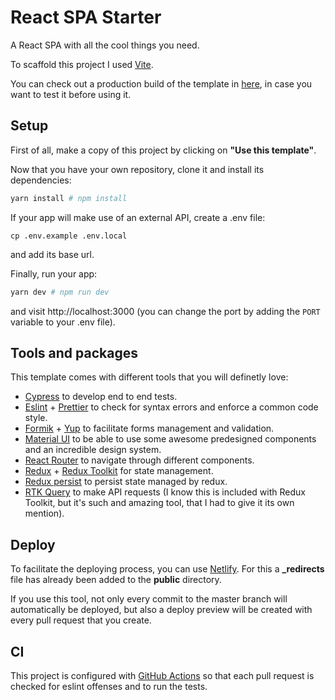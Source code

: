 # React SPA Starter

A React SPA with all the cool things you need.

To scaffold this project I used [Vite](https://vitejs.dev/).

You can check out a production build of the template in [here](https://elegant-sinoussi-2c4b90.netlify.app/), in case you want to test it before using it.

## Setup
First of all, make a copy of this project by clicking on **"Use this template"**.

Now that you have your own repository, clone it and install its dependencies:
```bash
yarn install # npm install
```

If your app will make use of an external API, create a .env file:
```
cp .env.example .env.local
```
and add its base url.

Finally, run your app:
```bash
yarn dev # npm run dev
```
and visit http://localhost:3000 (you can change the port by adding the `PORT` variable to your .env file).

## Tools and packages
This template comes with different tools that you will definetly love:
* [Cypress](https://www.cypress.io/) to develop end to end tests.
* [Eslint](https://eslint.org/) + [Prettier](https://prettier.io/) to check for syntax errors and enforce a common code style.
* [Formik](https://formik.org/) + [Yup](https://github.com/jquense/yup) to facilitate forms management and validation.
* [Material UI](https://mui.com/) to be able to use some awesome predesigned components and an incredible design system.
* [React Router](https://reactrouter.com/) to navigate through different components.
* [Redux](https://redux.js.org/) + [Redux Toolkit](https://redux-toolkit.js.org/) for state management.
* [Redux persist](https://github.com/rt2zz/redux-persist) to persist state managed by redux.
* [RTK Query](https://redux-toolkit.js.org/rtk-query/overview) to make API requests (I know this is included with Redux Toolkit, but it's such and amazing tool, that I had to give it its own mention).

## Deploy
To facilitate the deploying process, you can use [Netlify](https://www.netlify.com/). For this a **\_redirects** file has already been added to the **public** directory.

If you use this tool, not only every commit to the master branch will automatically be deployed, but also a deploy preview will be created with every pull request that you create.

## CI
This project is configured with [GitHub Actions](https://github.com/features/actions) so that each pull request is checked for eslint offenses and to run the tests.

